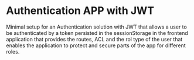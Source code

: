 # Authentication APP with JWT

Minimal setup for an Authentication solution with JWT that allows a user to be authenticated by a token persisted in the sessionStorage in the frontend application that provides the routes, ACL and the rol type of the user that enables the application to protect and secure parts of the app for different roles.

